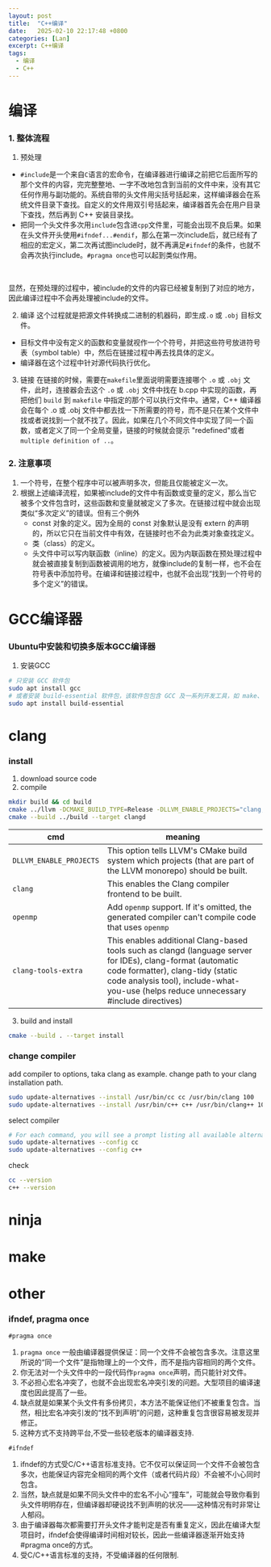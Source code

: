 ```yaml
---
layout: post
title:  "C++编译"
date:   2025-02-10 22:17:48 +0800
categories: [Lan]
excerpt: C++编译
tags:
  - 编译
  - C++
---
```


# 编译

### 1. 整体流程

1. 预处理

* `#include`是一个来自`C`语言的宏命令，在编译器进行编译之前把它后面所写的那个文件的内容，完完整整地、一字不改地包含到当前的文件中来，没有其它任何作用与副功能的。系统自带的头文件用尖括号括起来，这样编译器会在系统文件目录下查找。自定义的文件用双引号括起来，编译器首先会在用户目录下查找，然后再到 C++ 安装目录找。
* 把同一个头文件多次用`include`包含进`cpp`文件里，可能会出现不良后果。如果在头文件开头使用`#ifndef...#endif`，那么在第一次include后，就已经有了相应的宏定义，第二次再试图include时，就不再满足`#ifndef`的条件，也就不会再次执行include。`#pragma once`也可以起到类似作用。
</br>

显然，在预处理的过程中，被include的文件的内容已经被复制到了对应的地方，因此编译过程中不会再处理被include的文件。

2. 编译
这个过程就是把源文件转换成二进制的机器码，即生成`.o` 或 `.obj` 目标文件。

* 目标文件中没有定义的函数和变量就视作一个个符号，并把这些符号放进符号表（symbol table）中，然后在链接过程中再去找具体的定义。
* 编译器在这个过程中针对源代码执行优化。

3. 链接
在链接的时候，需要在`makefile`里面说明需要连接哪个 `.o` 或 `.obj` 文件，此时，连接器会去这个 `.o` 或 `.obj` 文件中找在 b.cpp 中实现的函数，再把他们 `build` 到 `makefile` 中指定的那个可以执行文件中。通常，C++ 编译器会在每个 .o 或 .obj 文件中都去找一下所需要的符号，而不是只在某个文件中找或者说找到一个就不找了。因此，如果在几个不同文件中实现了同一个函数，或者定义了同一个全局变量，链接的时候就会提示 "redefined"或者`multiple definition of ..`。

### 2. 注意事项

1. 一个符号，在整个程序中可以被声明多次，但能且仅能被定义一次。
2. 根据上述编译流程，如果被include的文件中有函数或变量的定义，那么当它被多个文件包含时，这些函数和变量就被定义了多次。在链接过程中就会出现类似“多次定义”的错误。但有三个例外
   * const 对象的定义。因为全局的 const 对象默认是没有 extern 的声明的，所以它只在当前文件中有效，在链接时也不会为此类对象查找定义。
   * 类（class）的定义。
   * 头文件中可以写内联函数（inline）的定义。因为内联函数在预处理过程中就会被直接复制到函数被调用的地方，就像include的复制一样，也不会在符号表中添加符号。在编译和链接过程中，也就不会出现“找到一个符号的多个定义”的错误。

# GCC编译器

### Ubuntu中安装和切换多版本GCC编译器

1. 安装GCC

```bash
# 只安装 GCC 软件包
sudo apt install gcc 
# 或者安装 build-essential 软件包，该软件包包含 GCC 及一系列开发工具，如 make、g++ 和dpkg-dev。
sudo apt install build-essential 
```

# clang

### install

1. download source code
2. compile

```bash
mkdir build && cd build
cmake ../llvm -DCMAKE_BUILD_TYPE=Release -DLLVM_ENABLE_PROJECTS="clang;openmp;clang-tools-extra" 
cmake --build ../build --target clangd
```

|cmd|meaning|
|---|---|
|`DLLVM_ENABLE_PROJECTS`|This option tells LLVM's CMake build system which projects (that are part of the LLVM monorepo) should be built.|
|`clang`|This enables the Clang compiler frontend to be built.|
|`openmp`|Add `openmp` support. If it's omitted, the generated compiler can't compile code that uses `openmp`|
|`clang-tools-extra`|This enables additional Clang-based tools such as clangd (language server for IDEs), clang-format (automatic code formatter), clang-tidy (static code analysis tool), include-what-you-use (helps reduce unnecessary #include directives)|

3. build and install

```bash
cmake --build . --target install
```

### change compiler

add compiler to options, taka clang as example. change path to your clang installation path.

```bash
sudo update-alternatives --install /usr/bin/cc cc /usr/bin/clang 100
sudo update-alternatives --install /usr/bin/c++ c++ /usr/bin/clang++ 100
```

select compiler

```bash
# For each command, you will see a prompt listing all available alternatives. Type the number corresponding to clang and press Enter.
sudo update-alternatives --config cc
sudo update-alternatives --config c++
```

check

```bash
cc --version
c++ --version
```

# ninja

# make

# other

### ifndef, pragma once

`#pragma once`

1. `pragma once` 一般由编译器提供保证：同一个文件不会被包含多次。注意这里所说的“同一个文件”是指物理上的一个文件，而不是指内容相同的两个文件。
2. 你无法对一个头文件中的一段代码作`pragma once`声明，而只能针对文件。
3. 不必担心宏名冲突了，也就不会出现宏名冲突引发的问题。大型项目的编译速度也因此提高了一些。
4. 缺点就是如果某个头文件有多份拷贝，本方法不能保证他们不被重复包含。当然，相比宏名冲突引发的“找不到声明”的问题，这种重复包含很容易被发现并修正。
5. 这种方式不支持跨平台,不受一些较老版本的编译器支持.

`#ifndef`

1. ifndef的方式受C/C++语言标准支持。它不仅可以保证同一个文件不会被包含多次，也能保证内容完全相同的两个文件（或者代码片段）不会被不小心同时包含。
2. 当然，缺点就是如果不同头文件中的宏名不小心“撞车”，可能就会导致你看到头文件明明存在，但编译器却硬说找不到声明的状况——这种情况有时非常让人郁闷。
3. 由于编译器每次都需要打开头文件才能判定是否有重复定义，因此在编译大型项目时，ifndef会使得编译时间相对较长，因此一些编译器逐渐开始支持#pragma once的方式。
4. 受C/C++语言标准的支持，不受编译器的任何限制.
